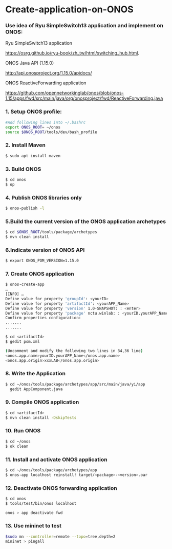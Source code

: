 # Create-application-on-ONOS

### Use idea of Ryu SimpleSwitch13 application and implement on ONOS: 

Ryu SimpleSwitch13 application

https://osrg.github.io/ryu-book/zh_tw/html/switching_hub.html.

ONOS Java API (1.15.0)

http://api.onosproject.org/1.15.0/apidocs/

ONOS ReactiveForwarding application

https://github.com/opennetworkinglab/onos/blob/onos-1.15/apps/fwd/src/main/java/org/onosproject/fwd/ReactiveForwarding.java


### 1. Setup ONOS profile:
```bash
#Add following lines into ~/.bashrc
export ONOS_ROOT= ~/onos
source $ONOS_ROOT/tools/dev/bash_profile
```
### 2. Install Maven
```bash
$ sudo apt install maven
```
### 3. Build ONOS
```bash
$ cd onos
$ op
```
### 4. Publish ONOS libraries only
```bash
$ onos-publish -l
```
### 5.Build the current version of the ONOS application archetypes
```bash
$ cd $ONOS_ROOT/tools/package/archetypes
$ mvn clean install
```
### 6.Indicate version of ONOS API
```bash
$ export ONOS_POM_VERSION=1.15.0
```
### 7. Create ONOS application 
```bash
$ onos-create-app
…
[INFO] …
Define value for property 'groupId': <yourID>
Define value for property 'artifactId': <yourAPP_Name>
Define value for property 'version' 1.0-SNAPSHOT: : <enter>
Define value for property 'package' nctu.winlab: : <yourID.yourAPP_Name>
Confirm properties configuration:
.......
.......
```

```bash
$ cd <artifactId>
$ gedit pom.xml

(Uncomment and modify the following two lines in 34,36 line) 
<onos.app.name>yourID.yourAPP_Name</onos.app.name>
<onos.app.origin>xxxLAB</onos.app.origin>
```
### 8. Write the Application
```bash
$ cd ~/onos/tools/package/archetypes/app/src/main/java/yi/app
  gedit AppComponent.java
```
### 9. Compile ONOS application
```bash
$ cd <artifactId>
$ mvn clean install -DskipTests
```
### 10. Run ONOS
```bash
$ cd ~/onos
$ ok clean
```
### 11. Install and activate ONOS application
```bash
$ cd ~/onos/tools/package/archetypes/app
$ onos-app localhost reinstall! target/<package>-<version>.oar
```
### 12. Deactivate ONOS forwarding application
```bash
$ cd onos
$ tools/test/bin/onos localhost

onos > app deactivate fwd
```

### 13. Use mininet to test
```bash
$sudo mn --controller=remote --topo=tree,depth=2
mininet > pingall
```
